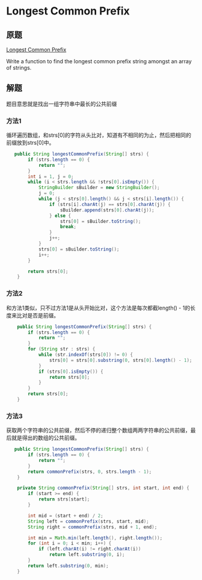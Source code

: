 # Longest Common Prefix

## 原题

[Longest Common Prefix](https://leetcode.com/explore/interview/card/top-interview-questions-easy/127/strings/887/)

Write a function to find the longest common prefix string amongst an array of strings.

## 解题

题目意思就是找出一组字符串中最长的公共前缀

### 方法1

循环遍历数组，和strs[0]的字符从头比对，知道有不相同的为止，然后把相同的前缀放到strs[0]中。

```java
   public String longestCommonPrefix(String[] strs) {
        if (strs.length == 0) {
            return "";
        }
        int i = 1, j = 0;
        while (i < strs.length && !strs[0].isEmpty()) {
            StringBuilder sBuilder = new StringBuilder();
            j = 0;
            while (j < strs[0].length() && j < strs[i].length()) {
                if (strs[i].charAt(j) == strs[0].charAt(j)) {
                    sBuilder.append(strs[0].charAt(j));
                } else {
                    strs[0] = sBuilder.toString();
                    break;
                }
                j++;
            }
            strs[0] = sBuilder.toString();
            i++;
        }

        return strs[0];
    }
```

### 方法2

和方法1类似，只不过方法1是从头开始比对，这个方法是每次都截length() - 1的长度来比对是否是前缀。

```java
	public String longestCommonPrefix(String[] strs) {
        if (strs.length == 0) {
            return "";
        }
        for (String str : strs) {
            while (str.indexOf(strs[0]) != 0) {
                strs[0] = strs[0].substring(0, strs[0].length() - 1);
            }
            if (strs[0].isEmpty()) {
                return strs[0];
            }
        }
        return strs[0];
    }
```

### 方法3

获取两个字符串的公共前缀，然后不停的递归整个数组两两字符串的公共前缀，最后就是得出的数组的公共前缀。

```java
   public String longestCommonPrefix(String[] strs) {
        if (strs.length == 0) {
            return "";
        }
        return commonPrefix(strs, 0, strs.length - 1);
    }

    private String commonPrefix(String[] strs, int start, int end) {
        if (start >= end) {
            return strs[start];
        }

        int mid = (start + end) / 2;
        String left = commonPrefix(strs, start, mid);
        String right = commonPrefix(strs, mid + 1, end);

        int min = Math.min(left.length(), right.length());
        for (int i = 0; i < min; i++) {
            if (left.charAt(i) != right.charAt(i))
                return left.substring(0, i);
        }
        return left.substring(0, min);
    }
```

